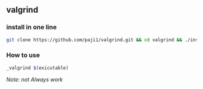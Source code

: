 ## valgrind

### install in one line

```sh
git clone https://github.com/paji1/valgrind.git && cd valgrind && ./installer
```

### How to use
```sh
_valgrind $(exicutable)
```


*Note: not Always work*
